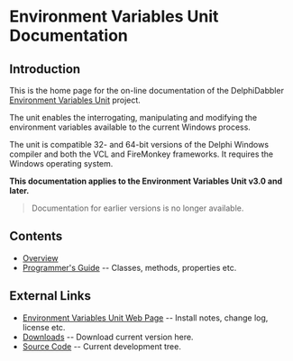 # Environment Variables Unit Documentation

## Introduction

This is the home page for the on-line documentation of the DelphiDabbler [Environment Variables Unit](https://delphidabbler.com/software/envvars) project.

The unit enables the interrogating, manipulating and modifying the environment variables available to the current Windows process.

The unit is compatible 32- and 64-bit versions of the Delphi Windows compiler and both the VCL and FireMonkey frameworks. It requires the Windows operating system.

**This documentation applies to the Environment Variables Unit v3.0 and later.**

> Documentation for earlier versions is no longer available.

## Contents

* [Overview](./EnvVars/Overview.md)
* [Programmer's Guide](./EnvVars/API.md) -- Classes, methods, properties etc.

## External Links

* [Environment Variables Unit Web Page](https://delphidabbler.com/software/envvars) -- Install notes, change log, license etc.
* [Downloads](https://sourceforge.net/projects/ddablib/files/envvars/) -- Download current version here.
* [Source Code](https://github.com/ddablib/envvars) -- Current development tree.
